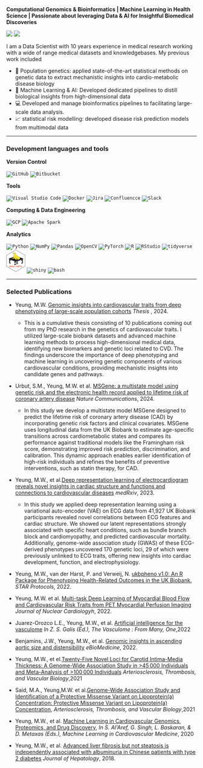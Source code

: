 
__Computational Genomics & Bioinformatics \| Machine Learning in Health Science \| Passionate about leveraging Data & AI for Insightful Biomedical Discoveries__


<a href="#"><p align="left">
[<img width=30 src="https://github.com/user-attachments/assets/5d20eb25-d718-48ff-a9ef-69af77ef65bb">](https://www.linkedin.com/in/ming-wai-yeung)
[<img width=30 src="https://orcid.org/assets/vectors/orcid.logo.icon.svg">](https://orcid.org/0000-0001-9794-3109)
</p></a>


I am a Data Scientist with 10 years experience in medical research working with a wide of range medical datasets and knowledgebases. My previous work included 
- 🧬 Population genetics: applied state-of-the-art statistical methods on genetic data to extract mechanistic insights into cardio-metabolic disease biology 
- 🔎 Machine Learning & AI: Developed dedicated pipelines to distill biological insights from high-dimensional data
- 💻 Developed and manage bioinformatics pipelines to facilitating large-scale data analysis.
- 📈 statistical risk modelling: developed disease risk prediction models from multimodal data

---

### Development languages and tools

**Version Control**
<div align="left">
  <code><img width="50" src="https://user-images.githubusercontent.com/25181517/192108374-8da61ba1-99ec-41d7-80b8-fb2f7c0a4948.png" alt="GitHub" title="GitHub"/></code>
  <code><img width="50" src="https://user-images.githubusercontent.com/25181517/192108375-268c35e6-ab26-44b2-88bf-e3121a4e5083.png" alt="Bitbucket" title="Bitbucket"/></code>
 </div>  

**Tools**
<div align="left">
  <code><img width="50" src="https://user-images.githubusercontent.com/25181517/192108891-d86b6220-e232-423a-bf5f-90903e6887c3.png" alt="Visual Studio Code" title="Visual Studio Code"/></code>
  <code><img width="50" src="https://user-images.githubusercontent.com/25181517/117207330-263ba280-adf4-11eb-9b97-0ac5b40bc3be.png" alt="Docker" title="Docker"/></code>
	<code><img width="50" src="https://user-images.githubusercontent.com/25181517/183912952-83784e94-629d-4c34-a961-ae2ae795b662.png" alt="Jira" title="Jira"/></code>
  <code><img width="50" src="https://github.com/user-attachments/assets/6bec677b-76e9-4460-add1-7e4ce5fb0d01" alt="Confluencce" title="Confluencce"/></code>
  <code><img width="50" src="https://github.com/user-attachments/assets/a0557f30-c167-46c2-85d6-ff57d402c471" alt="Slack" title="Slack"/></code>
 </div>
 
**Computing & Data Engineering**
<div align="left">
	<code><img width="50" src="https://user-images.githubusercontent.com/25181517/183911547-990692bc-8411-4878-99a0-43506cdb69cf.png" alt="GCP" title="GCP"/></code>
	<code><img width="50" src="https://user-images.githubusercontent.com/25181517/184357834-eba1eee1-6074-4b9c-8ed3-5373868096cc.png" alt="Apache Spark" title="Apache Spark"/></code>
</div>

**Analytics**
<div align="left">
	<code><img width="50" src="https://user-images.githubusercontent.com/25181517/183423507-c056a6f9-1ba8-4312-a350-19bcbc5a8697.png" alt="Python" title="Python"/></code>
  <code><img width="50" src="https://github.com/marwin1991/profile-technology-icons/assets/76012086/4ec200c2-acdf-4c42-b419-cd49cba3d09f" alt="NumPy" title="NumPy"/></code>
	<code><img width="50" src="https://github.com/marwin1991/profile-technology-icons/assets/76012086/24b02d77-2f28-43c7-b5d6-e15e3395851b" alt="Pandas" title="Pandas"/></code>
	<code><img width="50" src="https://github.com/user-attachments/assets/d9258aee-f3ba-40c5-802b-33ae9ab14483" alt="OpenCV" title="OpenCV"/></code>
	<code><img width="50" src="https://github.com/user-attachments/assets/362db427-0ecf-4be7-bf1a-071f037a9d84" alt="PyTorch" title="PyTorch"/></code>
	<code><img width="50" src="https://github.com/user-attachments/assets/35526113-a0f6-4126-a1a0-6fc1015af9b1" alt="R" title="R"/></code>
	<code><img width="50" src="https://github.com/user-attachments/assets/7fc2012f-f726-427d-bb65-7f61b95c3aa2" alt="RStudio" title="RStudio"/></code>  
 	<code><img width="50" src="https://upload.wikimedia.org/wikipedia/commons/f/ff/Tidyverse_hex_logo.png" alt="tidyverse" title="Tidyverse"/></code>
 	<code><img width="50" src="https://raw.githubusercontent.com/Rdatatable/data.table/master/.graphics/logo.png" alt="data.table" title="Data.Table"/></code>
 	<code><img width="50" src="https://upload.wikimedia.org/wikipedia/commons/b/bf/Shiny_hex_logo.svg" alt="shiny" title="shinyR"/></code>
	<code><img width="50" src="https://user-images.githubusercontent.com/25181517/192158606-7c2ef6bd-6e04-47cf-b5bc-da2797cb5bda.png" alt="bash" title="bash"/></code>
</div>


---


### Selected Publications  
- Yeung, M.W. [Genomic insights into cardiovascular traits from deep phenotyping of large-scale population cohorts](https://doi.org/10.33612/diss.1013965620) *Thesis* , 2024.
	- This is a cumulative thesis consisting of 10 publications coming out from my PhD research in the genetics of cardiovascular traits. I utilized large-scale biobank datasets and advanced machine learning methods to process high-dimensional medical data, identifying new biomarkers and genetic loci related to CVD. The findings underscore the importance of deep phenotyping and machine learning in uncovering genetic components of various cardiovascular conditions, providing mechanistic insights into candidate genes and pathways.
   
- Urbut, S.M., Yeung, M.W. et al. [MSGene: a multistate model using genetic risk and the electronic health record applied to lifetime risk of coronary artery disease](https://doi.org/10.1038/s41467-024-49296-9) *Nature Communications*, 2024.
	- In this study we develop a multistate model MSGene designed to predict the lifetime risk of coronary artery disease (CAD) by incorporating genetic risk factors and clinical covariates. MSGene uses longitudinal data from the UK Biobank to estimate age-specific transitions across cardiometabolic states and compares its performance against traditional models like the Framingham risk score, demonstrating improved risk prediction, discrimination, and calibration. This dynamic approach enables earlier identification of high-risk individuals and refines the benefits of preventive interventions, such as statin therapy, for CAD.
   
- Yeung, M.W., et al.[Deep representation learning of electrocardiogram reveals novel insights in cardiac structure and functions and connections to cardiovascular diseases](https://doi.org/10.1101/2023.12.05.23299459) *medRxiv*, 2023.
	- In this study we applied deep representation learning using a variational auto-encoder (VAE) on ECG data from 41,927 UK Biobank participants revealed novel correlations between ECG features and cardiac structure. We showed our latent representations strongly associated with specific heart conditions, such as bundle branch block and cardiomyopathy, and predicted cardiovascular mortality. Additionally, genome-wide association study (GWAS) of these ECG-derived phenotypes uncovered 170 genetic loci, 29 of which were previously unlinked to ECG traits, offering new insights into cardiac development, function, and electrophysiology.
   
- Yeung, M.W., van der Harst, P. and Verweij, N. [ukbpheno v1.0: An R Package for Phenotyping Health-Related Outcomes in the UK Biobank.](https://doi.org/10.33612/diss.1013965620) *STAR Protocols*, 2022.
  
- Yeung, M.W. et al. [Multi-task Deep Learning of Myocardial Blood Flow and Cardiovascular Risk Traits from PET Myocardial Perfusion Imaging](https://doi.org/10.1007/s12350-022-02920-x) *Journal of Nuclear Cardiologyh*, 2022.
  
- Juarez-Orozco L.E., Yeung, M.W., et al. [Artificial intelligence for the vasculome](https://doi.org/10.1016/b978-0-12-822546-2.00033-2) *In Z. S. Galis (Ed.), The Vasculome : From Many, One*,2022

  
- Benjamins, J.W., Yeung, M.W., et al. [Genomic insights in ascending aortic size and distensibility](https://doi.org/10.1016/j.ebiom.2021.103783) *eBioMedicine*, 2022.

  
- Yeung, M.W., et el.[Twenty-Five Novel Loci for Carotid Intima-Media Thickness: A Genome-Wide Association Study in >45 000 Individuals and Meta-Analysis of >100 000 Individuals](https://doi.org/10.1161/ATVBAHA.121.317007) *Arteriosclerosis, Thrombosis, and Vascular Biology*,2021

  
- Said, M.A., Yeung,M.W. et al.[Genome-Wide Association Study and Identification of a Protective Missense Variant on Lipoprotein(a) Concentration: Protective Missense Variant on Lipoprotein(a) Concentration](https://doi.org/10.1161/ATVBAHA.120.315300), *Arteriosclerosis, Thrombosis, and Vascular Biology*,2021

  
- Yeung, M.W., et al. [Machine Learning in Cardiovascular Genomics, Proteomics, and Drug Discovery](https://www.worldcat.org/isbn/9780128202746), *In S. Al'Aref, G. Singh, L. Baskaran, & D. Metaxas (Eds.), Machine Learning in Cardiovascular Medicine*, 2020

  
- Yeung, M.W., et al. [Advanced liver fibrosis but not steatosis is independently associated with albuminuria in Chinese patients with type 2 diabetes](https://doi.org/10.1016/j.jhep.2017.09.020) *Journal of Hepatology*, 2018.





